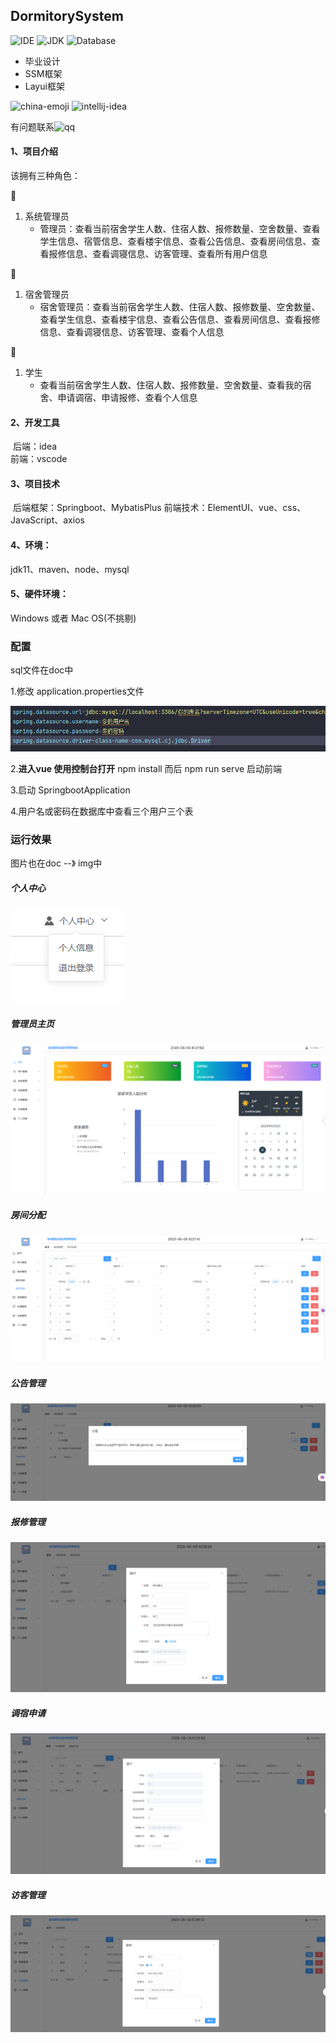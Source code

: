 ## DormitorySystem

![IDE](https://img.shields.io/badge/IDE-IntelliJ%20IDEA-brightgreen.svg) ![JDK](https://img.shields.io/badge/Java-11-blue.svg) ![Database](https://img.shields.io/badge/Database-MySQL5.7-lightgrey.svg) 

- 毕业设计
- SSM框架
- Layui框架

<img width="48" height="48" src="https://img.icons8.com/emoji/48/china-emoji.png" alt="china-emoji"/>
 <img width="40" height="40" src="https://img.icons8.com/color/30/intellij-idea.png" alt="intellij-idea"/>

有问题联系![qq](https://img.shields.io/badge/QQ-1786234724-blue.svg)

#### 1、项目介绍

该拥有三种角色：

:older_man:

1. 系统管理员
   * 管理员：查看当前宿舍学生人数、住宿人数、报修数量、空舍数量、查看学生信息、宿管信息、查看楼宇信息、查看公告信息、查看房间信息、查看报修信息、查看调寝信息、访客管理、查看所有用户信息

:woman:

1. 宿舍管理员
   * 宿舍管理员：查看当前宿舍学生人数、住宿人数、报修数量、空舍数量、查看学生信息、查看楼宇信息、查看公告信息、查看房间信息、查看报修信息、查看调寝信息、访客管理、查看个人信息

:baby:

1. 学生
   * 查看当前宿舍学生人数、住宿人数、报修数量、空舍数量、查看我的宿舍、申请调宿、申请报修、查看个人信息

#### 2、开发工具

​	后端：idea   
​	前端：vscode

#### 3、项目技术

​	后端框架：Springboot、MybatisPlus
​	前端技术：ElementUI、vue、css、JavaScript、axios

#### 4、环境：

jdk11、maven、node、mysql

#### 5、硬件环境：

Windows 或者 Mac OS(不挑剔)

### 配置

sql文件在doc中

1.修改 application.properties文件

![image-20230606103746253](/doc/img/image-20230606103746253.png)

2.**进入vue  使用控制台打开**   npm install  而后 npm run serve 启动前端

3.启动 SpringbootApplication

4.用户名或密码在数据库中查看三个用户三个表

### 运行效果

图片也在doc --》 img中

##### 个人中心

![image-20230606103018796](/doc/img/image-20230606103018796.png)

##### 管理员主页

![image-20230606102728701](/doc/img/image-20230606102728701.png)

##### 房间分配

![image-20230606102757841](/doc/img/image-20230606102757841.png)

##### 公告管理

**![image-20230606102826036](/doc/img/image-20230606102826036.png)**

##### 报修管理

![image-20230606102903528](/doc/img/image-20230606102903528.png)

##### 调宿申请

![image-20230606102924321](/doc/img/image-20230606102924321.png)

##### 访客管理

![image-20230606102948727](/doc/img/image-20230606102948727.png)
